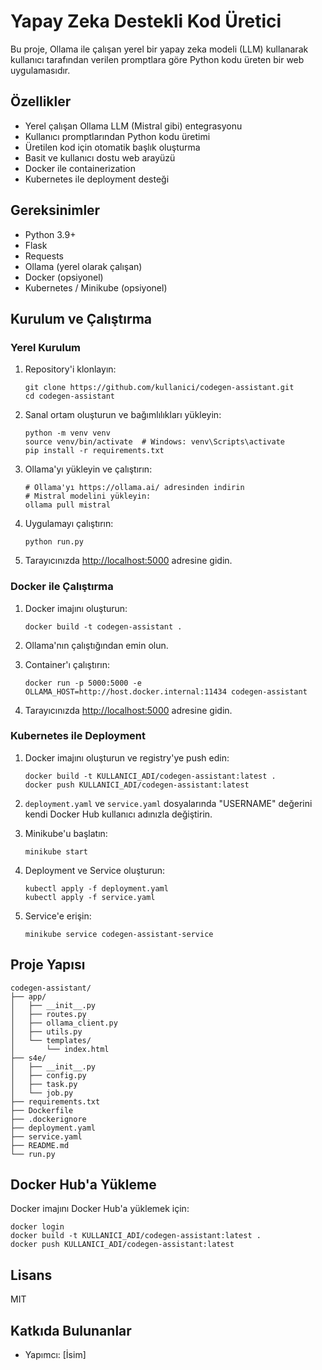 # Yapay Zeka Destekli Kod Üretici

Bu proje, Ollama ile çalışan yerel bir yapay zeka modeli (LLM) kullanarak kullanıcı tarafından verilen promptlara göre Python kodu üreten bir web uygulamasıdır.

## Özellikler

- Yerel çalışan Ollama LLM (Mistral gibi) entegrasyonu
- Kullanıcı promptlarından Python kodu üretimi
- Üretilen kod için otomatik başlık oluşturma
- Basit ve kullanıcı dostu web arayüzü
- Docker ile containerization
- Kubernetes ile deployment desteği

## Gereksinimler

- Python 3.9+
- Flask
- Requests
- Ollama (yerel olarak çalışan)
- Docker (opsiyonel)
- Kubernetes / Minikube (opsiyonel)

## Kurulum ve Çalıştırma

### Yerel Kurulum

1. Repository'i klonlayın:
   ```
   git clone https://github.com/kullanici/codegen-assistant.git
   cd codegen-assistant
   ```

2. Sanal ortam oluşturun ve bağımlılıkları yükleyin:
   ```
   python -m venv venv
   source venv/bin/activate  # Windows: venv\Scripts\activate
   pip install -r requirements.txt
   ```

3. Ollama'yı yükleyin ve çalıştırın:
   ```
   # Ollama'yı https://ollama.ai/ adresinden indirin
   # Mistral modelini yükleyin:
   ollama pull mistral
   ```

4. Uygulamayı çalıştırın:
   ```
   python run.py
   ```

5. Tarayıcınızda [http://localhost:5000](http://localhost:5000) adresine gidin.

### Docker ile Çalıştırma

1. Docker imajını oluşturun:
   ```
   docker build -t codegen-assistant .
   ```

2. Ollama'nın çalıştığından emin olun.

3. Container'ı çalıştırın:
   ```
   docker run -p 5000:5000 -e OLLAMA_HOST=http://host.docker.internal:11434 codegen-assistant
   ```

4. Tarayıcınızda [http://localhost:5000](http://localhost:5000) adresine gidin.

### Kubernetes ile Deployment

1. Docker imajını oluşturun ve registry'ye push edin:
   ```
   docker build -t KULLANICI_ADI/codegen-assistant:latest .
   docker push KULLANICI_ADI/codegen-assistant:latest
   ```

2. `deployment.yaml` ve `service.yaml` dosyalarında "USERNAME" değerini kendi Docker Hub kullanıcı adınızla değiştirin.

3. Minikube'u başlatın:
   ```
   minikube start
   ```

4. Deployment ve Service oluşturun:
   ```
   kubectl apply -f deployment.yaml
   kubectl apply -f service.yaml
   ```

5. Service'e erişin:
   ```
   minikube service codegen-assistant-service
   ```

## Proje Yapısı

```
codegen-assistant/
├── app/
│   ├── __init__.py
│   ├── routes.py
│   ├── ollama_client.py
│   ├── utils.py
│   └── templates/
│       └── index.html
├── s4e/
│   ├── __init__.py
│   ├── config.py
│   ├── task.py
│   └── job.py
├── requirements.txt
├── Dockerfile
├── .dockerignore
├── deployment.yaml
├── service.yaml
├── README.md
└── run.py
```

## Docker Hub'a Yükleme

Docker imajını Docker Hub'a yüklemek için:

```
docker login
docker build -t KULLANICI_ADI/codegen-assistant:latest .
docker push KULLANICI_ADI/codegen-assistant:latest
```

## Lisans

MIT

## Katkıda Bulunanlar

- Yapımcı: [İsim] 